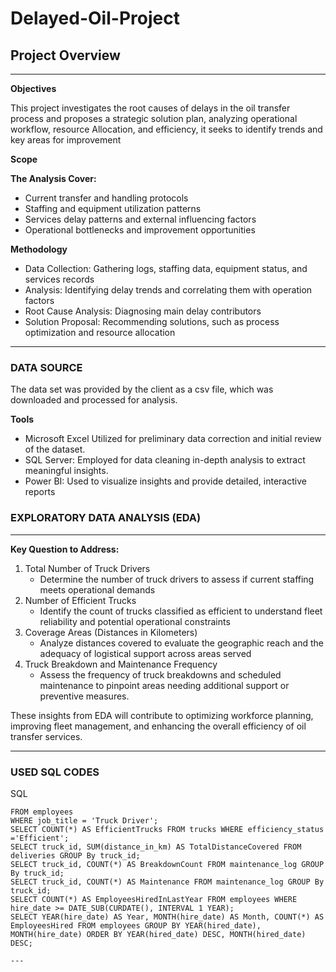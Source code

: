 # Delayed-Oil-Project

## Project Overview
---

**Objectives**

This project investigates the root causes of delays in the oil transfer process and proposes a strategic solution plan, analyzing operational workflow, resource Allocation, and efficiency, it seeks to identify trends and key areas for improvement 

**Scope**

**The Analysis Cover:**
  * Current transfer and handling protocols
  * Staffing and equipment utilization patterns
  * Services delay patterns and external influencing factors
  * Operational bottlenecks and improvement opportunities
  
**Methodology**
 - Data Collection: Gathering logs, staffing data, equipment status, and services records
 - Analysis: Identifying delay trends and correlating them with operation factors
 - Root Cause Analysis: Diagnosing main delay contributors
 - Solution Proposal: Recommending solutions, such as process optimization and resource allocation

---

### DATA SOURCE
The data set was provided by the client as a csv file, which was downloaded and processed for analysis.

**Tools**

- Microsoft Excel Utilized for preliminary data correction and initial review of the dataset.
- SQL Server: Employed for data cleaning in-depth analysis to extract meaningful insights.
- Power BI: Used to visualize insights and provide detailed, interactive reports

### EXPLORATORY DATA ANALYSIS (EDA)

---

**Key Question to Address:**
1. Total Number of Truck Drivers
   - Determine the number of truck drivers to assess if current staffing meets operational demands
2. Number of Efficient Trucks
   - Identify the count of trucks classified as efficient to understand fleet reliability and potential operational constraints
3. Coverage Areas (Distances in Kilometers)
   - Analyze distances covered to evaluate the geographic reach and the adequacy of logistical support across areas served
4. Truck Breakdown and Maintenance Frequency
   - Assess the frequency of truck breakdowns and scheduled maintenance to pinpoint areas needing additional support or preventive measures.

These insights from EDA will contribute to optimizing workforce planning, improving fleet management, and enhancing the overall efficiency of oil transfer services.

---

### USED SQL CODES

SQL
```SELECT COUNT(*) AS TotalTruckDrivers
FROM employees
WHERE job_title = 'Truck Driver';
SELECT COUNT(*) AS EfficientTrucks FROM trucks WHERE efficiency_status ='Efficient';
SELECT truck_id, SUM(distance_in_km) AS TotalDistanceCovered FROM deliveries GROUP By truck_id;
SELECT truck_id, COUNT(*) AS BreakdownCount FROM maintenance_log GROUP By truck_id;
SELECT truck_id, COUNT(*) AS Maintenance FROM maintenance_log GROUP By truck_id;
SELECT COUNT(*) AS EmployeesHiredInLastYear FROM employees WHERE hire_date >= DATE_SUB(CURDATE(), INTERVAL 1 YEAR);
SELECT YEAR(hire_date) AS Year, MONTH(hire_date) AS Month, COUNT(*) AS EmployeesHired FROM employees GROUP BY YEAR(hired_date), MONTH(hire_date) ORDER BY YEAR(hired_date) DESC, MONTH(hired_date) DESC;

---


